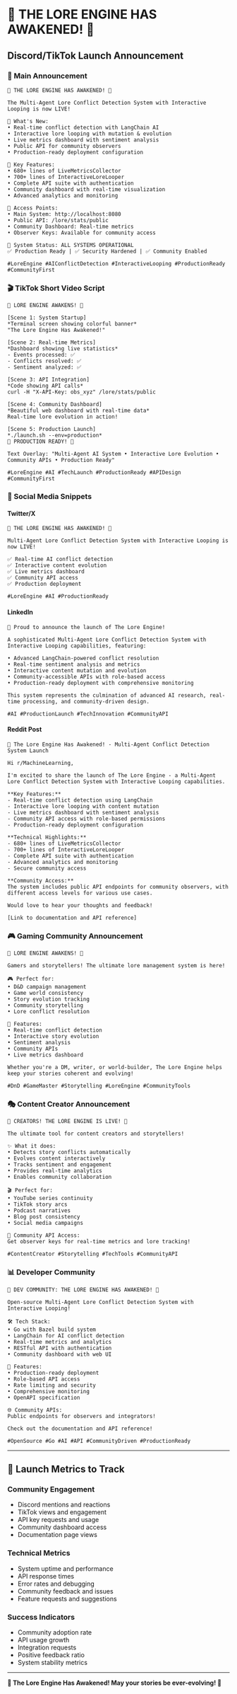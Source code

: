 # 🔮 THE LORE ENGINE HAS AWAKENED! 🔮

## Discord/TikTok Launch Announcement

### 📢 Main Announcement
```
🔮 THE LORE ENGINE HAS AWAKENED! 🔮

The Multi-Agent Lore Conflict Detection System with Interactive Looping is now LIVE!

🚀 What's New:
• Real-time conflict detection with LangChain AI
• Interactive lore looping with mutation & evolution
• Live metrics dashboard with sentiment analysis
• Public API for community observers
• Production-ready deployment configuration

🌟 Key Features:
• 680+ lines of LiveMetricsCollector
• 700+ lines of InteractiveLoreLooper
• Complete API suite with authentication
• Community dashboard with real-time visualization
• Advanced analytics and monitoring

🔗 Access Points:
• Main System: http://localhost:8080
• Public API: /lore/stats/public
• Community Dashboard: Real-time metrics
• Observer Keys: Available for community access

🎯 System Status: ALL SYSTEMS OPERATIONAL
✅ Production Ready | ✅ Security Hardened | ✅ Community Enabled

#LoreEngine #AIConflictDetection #InteractiveLooping #ProductionReady #CommunityFirst
```

### 🎬 TikTok Short Video Script
```
🔮 LORE ENGINE AWAKENS! 🔮

[Scene 1: System Startup]
*Terminal screen showing colorful banner*
"The Lore Engine Has Awakened!"

[Scene 2: Real-time Metrics]
*Dashboard showing live statistics*
- Events processed: ✅
- Conflicts resolved: ✅
- Sentiment analyzed: ✅

[Scene 3: API Integration]
*Code showing API calls*
curl -H "X-API-Key: obs_xyz" /lore/stats/public

[Scene 4: Community Dashboard]
*Beautiful web dashboard with real-time data*
Real-time lore evolution in action!

[Scene 5: Production Launch]
*./launch.sh --env=production*
🚀 PRODUCTION READY! 🚀

Text Overlay: "Multi-Agent AI System • Interactive Lore Evolution • Community APIs • Production Ready"

#LoreEngine #AI #TechLaunch #ProductionReady #APIDesign #CommunityFirst
```

### 📱 Social Media Snippets

#### Twitter/X
```
🔮 THE LORE ENGINE HAS AWAKENED! 🔮

Multi-Agent Lore Conflict Detection System with Interactive Looping is now LIVE!

✅ Real-time AI conflict detection
✅ Interactive content evolution
✅ Live metrics dashboard
✅ Community API access
✅ Production deployment

#LoreEngine #AI #ProductionReady
```

#### LinkedIn
```
🚀 Proud to announce the launch of The Lore Engine!

A sophisticated Multi-Agent Lore Conflict Detection System with Interactive Looping capabilities, featuring:

• Advanced LangChain-powered conflict resolution
• Real-time sentiment analysis and metrics
• Interactive content mutation and evolution
• Community-accessible APIs with role-based access
• Production-ready deployment with comprehensive monitoring

This system represents the culmination of advanced AI research, real-time processing, and community-driven design.

#AI #ProductionLaunch #TechInnovation #CommunityAPI
```

#### Reddit Post
```
🔮 The Lore Engine Has Awakened! - Multi-Agent Conflict Detection System Launch

Hi r/MachineLearning,

I'm excited to share the launch of The Lore Engine - a Multi-Agent Lore Conflict Detection System with Interactive Looping capabilities.

**Key Features:**
- Real-time conflict detection using LangChain
- Interactive lore looping with content mutation
- Live metrics dashboard with sentiment analysis
- Community API access with role-based permissions
- Production-ready deployment configuration

**Technical Highlights:**
- 680+ lines of LiveMetricsCollector
- 700+ lines of InteractiveLoreLooper
- Complete API suite with authentication
- Advanced analytics and monitoring
- Secure community access

**Community Access:**
The system includes public API endpoints for community observers, with different access levels for various use cases.

Would love to hear your thoughts and feedback!

[Link to documentation and API reference]
```

### 🎮 Gaming Community Announcement
```
🔮 LORE ENGINE AWAKENS! 🔮

Gamers and storytellers! The ultimate lore management system is here!

🎮 Perfect for:
• D&D campaign management
• Game world consistency
• Story evolution tracking
• Community storytelling
• Lore conflict resolution

🚀 Features:
• Real-time conflict detection
• Interactive story evolution
• Sentiment analysis
• Community APIs
• Live metrics dashboard

Whether you're a DM, writer, or world-builder, The Lore Engine helps keep your stories coherent and evolving!

#DnD #GameMaster #Storytelling #LoreEngine #CommunityTools
```

### 🎭 Content Creator Announcement
```
🔮 CREATORS! THE LORE ENGINE IS LIVE! 🔮

The ultimate tool for content creators and storytellers!

✨ What it does:
• Detects story conflicts automatically
• Evolves content interactively
• Tracks sentiment and engagement
• Provides real-time analytics
• Enables community collaboration

🎬 Perfect for:
• YouTube series continuity
• TikTok story arcs
• Podcast narratives
• Blog post consistency
• Social media campaigns

🚀 Community API Access:
Get observer keys for real-time metrics and lore tracking!

#ContentCreator #Storytelling #TechTools #CommunityAPI
```

### 📊 Developer Community
```
🔮 DEV COMMUNITY: THE LORE ENGINE HAS AWAKENED! 🔮

Open-source Multi-Agent Lore Conflict Detection System with Interactive Looping!

🛠️ Tech Stack:
• Go with Bazel build system
• LangChain for AI conflict detection
• Real-time metrics and analytics
• RESTful API with authentication
• Community dashboard with web UI

🚀 Features:
• Production-ready deployment
• Role-based API access
• Rate limiting and security
• Comprehensive monitoring
• OpenAPI specification

🌐 Community APIs:
Public endpoints for observers and integrators!

Check out the documentation and API reference!

#OpenSource #Go #AI #API #CommunityDriven #ProductionReady
```

---

## 🎯 Launch Metrics to Track

### Community Engagement
- Discord mentions and reactions
- TikTok views and engagement
- API key requests and usage
- Community dashboard access
- Documentation page views

### Technical Metrics
- System uptime and performance
- API response times
- Error rates and debugging
- Community feedback and issues
- Feature requests and suggestions

### Success Indicators
- Community adoption rate
- API usage growth
- Integration requests
- Positive feedback ratio
- System stability metrics

---

**🔮 The Lore Engine Has Awakened! May your stories be ever-evolving! 🔮**
